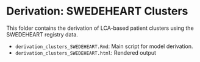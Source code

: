 
# Derivation: SWEDEHEART Clusters

This folder contains the derivation of LCA-based patient clusters using the SWEDEHEART registry data.

- `derivation_clusters_SWEDEHEART.Rmd`: Main script for model derivation.
- `derivation_clusters_SWEDEHEART.html`: Rendered output

